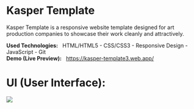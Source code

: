 # Kasper Template
Kasper Template is a responsive website template designed for art production companies to showcase their work cleanly and attractively.

**Used Technologies:** &nbsp; HTML/HTML5 - CSS/CSS3 - Responsive Design - JavaScript - Git <br>
**Demo (Live Preview):** &nbsp; https://kasper-template3.web.app/

# UI (User Interface):
<img src="https://github.com/Ahmed-Maher77/Kasper_Template/assets/112467034/02642cc6-8f74-4502-993c-606482432549" />
